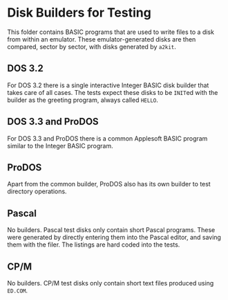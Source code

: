 # Disk Builders for Testing

This folder contains BASIC programs that are used to write files to a disk from within an emulator.  These emulator-generated disks are then compared, sector by sector, with disks generated by `a2kit`.

## DOS 3.2

For DOS 3.2 there is a single interactive Integer BASIC disk builder that takes care of all cases.  The tests expect these disks to be `INIT`ed with the builder as the greeting program, always called `HELLO`.

## DOS 3.3 and ProDOS

For DOS 3.3 and ProDOS there is a common Applesoft BASIC program similar to the Integer BASIC program.

## ProDOS

Apart from the common builder, ProDOS also has its own builder to test directory operations.

## Pascal

No builders.  Pascal test disks only contain short Pascal programs.  These were generated by directly entering them into the Pascal editor, and saving them with the filer.  The listings are hard coded into the tests.

## CP/M

No builders.  CP/M test disks only contain short text files produced using `ED.COM`.